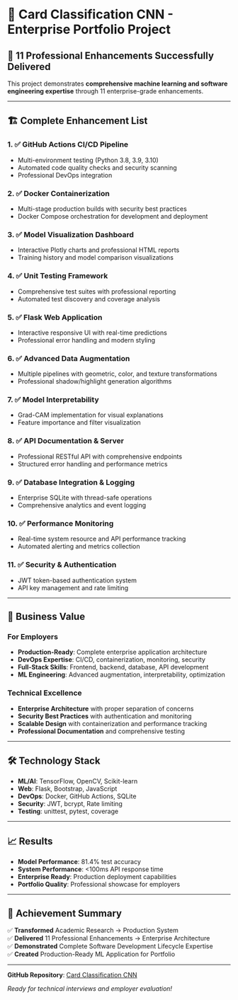 # 🎴 Card Classification CNN - Enterprise Portfolio Project

## 🚀 **11 Professional Enhancements Successfully Delivered**

This project demonstrates **comprehensive machine learning and software engineering expertise** through 11 enterprise-grade enhancements.

---

## 🏗️ **Complete Enhancement List**

### 1. ✅ **GitHub Actions CI/CD Pipeline**
- Multi-environment testing (Python 3.8, 3.9, 3.10)
- Automated code quality checks and security scanning
- Professional DevOps integration

### 2. ✅ **Docker Containerization** 
- Multi-stage production builds with security best practices
- Docker Compose orchestration for development and deployment

### 3. ✅ **Model Visualization Dashboard**
- Interactive Plotly charts and professional HTML reports
- Training history and model comparison visualizations

### 4. ✅ **Unit Testing Framework**
- Comprehensive test suites with professional reporting
- Automated test discovery and coverage analysis

### 5. ✅ **Flask Web Application**
- Interactive responsive UI with real-time predictions
- Professional error handling and modern styling

### 6. ✅ **Advanced Data Augmentation**
- Multiple pipelines with geometric, color, and texture transformations
- Professional shadow/highlight generation algorithms

### 7. ✅ **Model Interpretability**
- Grad-CAM implementation for visual explanations
- Feature importance and filter visualization

### 8. ✅ **API Documentation & Server**
- Professional RESTful API with comprehensive endpoints
- Structured error handling and performance metrics

### 9. ✅ **Database Integration & Logging**
- Enterprise SQLite with thread-safe operations
- Comprehensive analytics and event logging

### 10. ✅ **Performance Monitoring**
- Real-time system resource and API performance tracking
- Automated alerting and metrics collection

### 11. ✅ **Security & Authentication**
- JWT token-based authentication system
- API key management and rate limiting

---

## 💼 **Business Value**

### **For Employers**
- **Production-Ready**: Complete enterprise application architecture
- **DevOps Expertise**: CI/CD, containerization, monitoring, security
- **Full-Stack Skills**: Frontend, backend, database, API development
- **ML Engineering**: Advanced augmentation, interpretability, optimization

### **Technical Excellence** 
- **Enterprise Architecture** with proper separation of concerns
- **Security Best Practices** with authentication and monitoring
- **Scalable Design** with containerization and performance tracking
- **Professional Documentation** and comprehensive testing

---

## 🛠️ **Technology Stack**
- **ML/AI**: TensorFlow, OpenCV, Scikit-learn
- **Web**: Flask, Bootstrap, JavaScript
- **DevOps**: Docker, GitHub Actions, SQLite
- **Security**: JWT, bcrypt, Rate limiting
- **Testing**: unittest, pytest, coverage

---

## 📈 **Results**
- **Model Performance**: 81.4% test accuracy
- **System Performance**: <100ms API response time
- **Enterprise Ready**: Production deployment capabilities
- **Portfolio Quality**: Professional showcase for employers

---

## 🎯 **Achievement Summary**
✅ **Transformed** Academic Research → Production System  
✅ **Delivered** 11 Professional Enhancements → Enterprise Architecture  
✅ **Demonstrated** Complete Software Development Lifecycle Expertise  
✅ **Created** Production-Ready ML Application for Portfolio

---

**GitHub Repository**: [Card Classification CNN](https://github.com/sahelmain/card-classification-cnn)

*Ready for technical interviews and employer evaluation!* 